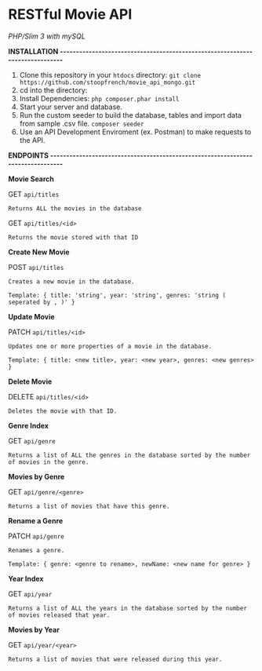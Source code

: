 # RESTful Movie API

*PHP/Slim 3 with mySQL*

**INSTALLATION -----------------------------------------------------------------------------**

1. Clone this repository in your `htdocs` directory:
	`git clone https://github.com/stoopfrench/movie_api_mongo.git`
2. cd into the directory:
3. Install Dependencies:
	`php composer.phar install`
4. Start your server and database.		
5. Run the custom seeder to build the database, tables and import data from sample .csv file.
	`composer seeder`
6. Use an API Development Enviroment (ex. Postman) to make requests to the API.


**ENDPOINTS --------------------------------------------------------------------------------**

**Movie Search**

GET `api/titles`
 	
 	Returns ALL the movies in the database

GET `api/titles/<id>`
 	
 	Returns the movie stored with that ID

**Create New Movie**

POST `api/titles`
	
	Creates a new movie in the database.
	
	Template: { title: 'string', year: 'string', genres: 'string ( seperated by , )' }

**Update Movie**

PATCH `api/titles/<id>`
	
	Updates one or more properties of a movie in the database.

	Template: { title: <new title>, year: <new year>, genres: <new genres> }

**Delete Movie**

DELETE `api/titles/<id>`

	Deletes the movie with that ID.

**Genre Index**

GET `api/genre`
	
	Returns a list of ALL the genres in the database sorted by the number of movies in the genre.

**Movies by Genre**

GET `api/genre/<genre>`

	Returns a list of movies that have this genre.

**Rename a Genre**

PATCH `api/genre`

	Renames a genre.

	Template: { genre: <genre to rename>, newName: <new name for genre> }

**Year Index**

GET `api/year`
	
	Returns a list of ALL the years in the database sorted by the number of movies released that year.

**Movies by Year**

GET `api/year/<year>`

	Returns a list of movies that were released during this year.
















